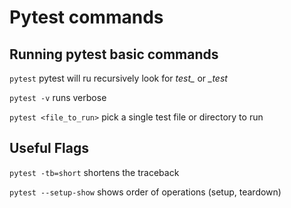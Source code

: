 # Pytest commands

## Running pytest basic commands

`pytest` pytest will ru recursively look for *test_* or *_test*

`pytest -v` runs verbose

`pytest <file_to_run>` pick a single test file or directory to run

## Useful Flags

`pytest -tb=short` shortens the traceback

`pytest --setup-show` shows order of operations (setup, teardown)

